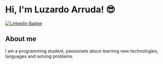 # Hi, I'm Luzardo Arruda! 😎

[![Linkedin Badge](https://img.shields.io/badge/-LinkedIn-blue?style=flat-square&logo=Linkedin&logoColor=white&link=https://www.linkedin.com/in/luzardoarruda/)](https://www.linkedin.com/in/luzardo-arruda/)

## About me
I am a programming student, passionate about learning new technologies, languages ​​and solving problems.
